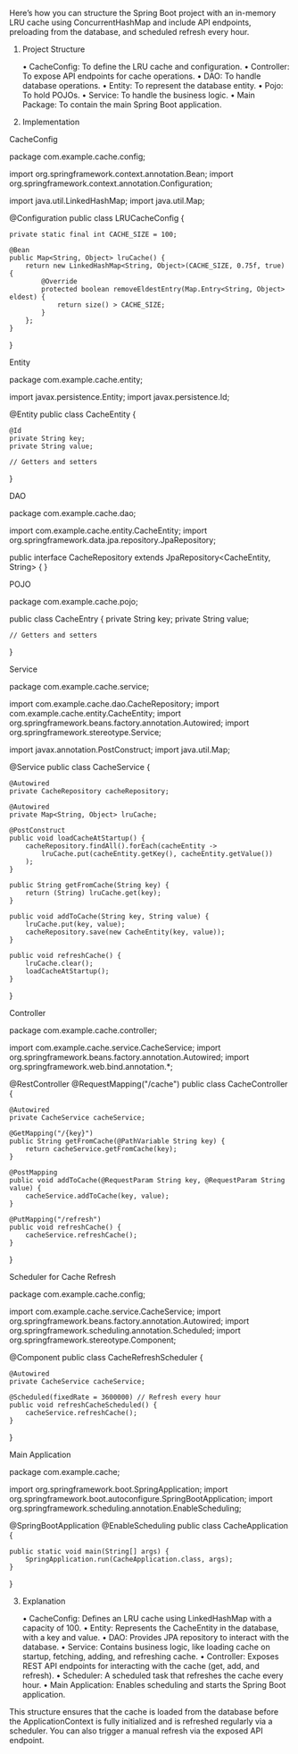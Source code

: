 Here’s how you can structure the Spring Boot project with an in-memory LRU cache using ConcurrentHashMap and include API endpoints, preloading from the database, and scheduled refresh every hour.

1. Project Structure

	•	CacheConfig: To define the LRU cache and configuration.
	•	Controller: To expose API endpoints for cache operations.
	•	DAO: To handle database operations.
	•	Entity: To represent the database entity.
	•	Pojo: To hold POJOs.
	•	Service: To handle the business logic.
	•	Main Package: To contain the main Spring Boot application.

2. Implementation

CacheConfig

package com.example.cache.config;

import org.springframework.context.annotation.Bean;
import org.springframework.context.annotation.Configuration;

import java.util.LinkedHashMap;
import java.util.Map;

@Configuration
public class LRUCacheConfig {

    private static final int CACHE_SIZE = 100;

    @Bean
    public Map<String, Object> lruCache() {
        return new LinkedHashMap<String, Object>(CACHE_SIZE, 0.75f, true) {
            @Override
            protected boolean removeEldestEntry(Map.Entry<String, Object> eldest) {
                return size() > CACHE_SIZE;
            }
        };
    }
}

Entity

package com.example.cache.entity;

import javax.persistence.Entity;
import javax.persistence.Id;

@Entity
public class CacheEntity {

    @Id
    private String key;
    private String value;

    // Getters and setters
}

DAO

package com.example.cache.dao;

import com.example.cache.entity.CacheEntity;
import org.springframework.data.jpa.repository.JpaRepository;

public interface CacheRepository extends JpaRepository<CacheEntity, String> {
}

POJO

package com.example.cache.pojo;

public class CacheEntry {
    private String key;
    private String value;

    // Getters and setters
}

Service

package com.example.cache.service;

import com.example.cache.dao.CacheRepository;
import com.example.cache.entity.CacheEntity;
import org.springframework.beans.factory.annotation.Autowired;
import org.springframework.stereotype.Service;

import javax.annotation.PostConstruct;
import java.util.Map;

@Service
public class CacheService {

    @Autowired
    private CacheRepository cacheRepository;

    @Autowired
    private Map<String, Object> lruCache;

    @PostConstruct
    public void loadCacheAtStartup() {
        cacheRepository.findAll().forEach(cacheEntity -> 
            lruCache.put(cacheEntity.getKey(), cacheEntity.getValue())
        );
    }

    public String getFromCache(String key) {
        return (String) lruCache.get(key);
    }

    public void addToCache(String key, String value) {
        lruCache.put(key, value);
        cacheRepository.save(new CacheEntity(key, value));
    }

    public void refreshCache() {
        lruCache.clear();
        loadCacheAtStartup();
    }
}

Controller

package com.example.cache.controller;

import com.example.cache.service.CacheService;
import org.springframework.beans.factory.annotation.Autowired;
import org.springframework.web.bind.annotation.*;

@RestController
@RequestMapping("/cache")
public class CacheController {

    @Autowired
    private CacheService cacheService;

    @GetMapping("/{key}")
    public String getFromCache(@PathVariable String key) {
        return cacheService.getFromCache(key);
    }

    @PostMapping
    public void addToCache(@RequestParam String key, @RequestParam String value) {
        cacheService.addToCache(key, value);
    }

    @PutMapping("/refresh")
    public void refreshCache() {
        cacheService.refreshCache();
    }
}

Scheduler for Cache Refresh

package com.example.cache.config;

import com.example.cache.service.CacheService;
import org.springframework.beans.factory.annotation.Autowired;
import org.springframework.scheduling.annotation.Scheduled;
import org.springframework.stereotype.Component;

@Component
public class CacheRefreshScheduler {

    @Autowired
    private CacheService cacheService;

    @Scheduled(fixedRate = 3600000) // Refresh every hour
    public void refreshCacheScheduled() {
        cacheService.refreshCache();
    }
}

Main Application

package com.example.cache;

import org.springframework.boot.SpringApplication;
import org.springframework.boot.autoconfigure.SpringBootApplication;
import org.springframework.scheduling.annotation.EnableScheduling;

@SpringBootApplication
@EnableScheduling
public class CacheApplication {

    public static void main(String[] args) {
        SpringApplication.run(CacheApplication.class, args);
    }
}

3. Explanation

	•	CacheConfig: Defines an LRU cache using LinkedHashMap with a capacity of 100.
	•	Entity: Represents the CacheEntity in the database, with a key and value.
	•	DAO: Provides JPA repository to interact with the database.
	•	Service: Contains business logic, like loading cache on startup, fetching, adding, and refreshing cache.
	•	Controller: Exposes REST API endpoints for interacting with the cache (get, add, and refresh).
	•	Scheduler: A scheduled task that refreshes the cache every hour.
	•	Main Application: Enables scheduling and starts the Spring Boot application.

This structure ensures that the cache is loaded from the database before the ApplicationContext is fully initialized and is refreshed regularly via a scheduler. You can also trigger a manual refresh via the exposed API endpoint.